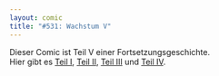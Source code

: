 ```yaml
---
layout: comic
title: "#531: Wachstum V"
---
```

Dieser Comic ist Teil V einer Fortsetzungsgeschichte.<br />
Hier gibt es <a href="http://www.fonflatter.de/2007/02/20/">Teil I</a>, <a href="http://www.fonflatter.de/2007/03/01/">Teil II</a>, <a href="http://www.fonflatter.de/2007/03/02/">Teil III</a> und <a href="http://www.fonflatter.de/2007/03/03/">Teil IV</a>.
